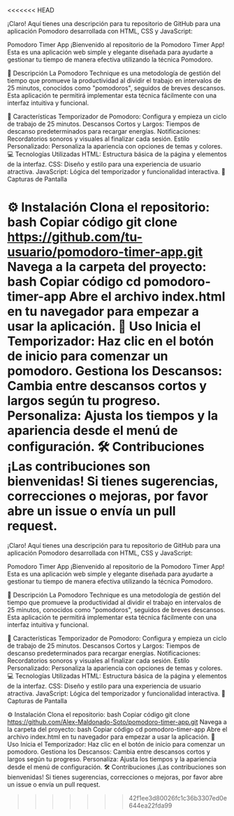 <<<<<<< HEAD

¡Claro! Aquí tienes una descripción para tu repositorio de GitHub para una aplicación Pomodoro desarrollada con HTML, CSS y JavaScript:

Pomodoro Timer App
¡Bienvenido al repositorio de la Pomodoro Timer App! Esta es una aplicación web simple y elegante diseñada para ayudarte a gestionar tu tiempo de manera efectiva utilizando la técnica Pomodoro.

📜 Descripción
La Pomodoro Technique es una metodología de gestión del tiempo que promueve la productividad al dividir el trabajo en intervalos de 25 minutos, conocidos como "pomodoros", seguidos de breves descansos. Esta aplicación te permitirá implementar esta técnica fácilmente con una interfaz intuitiva y funcional.

🚀 Características
Temporizador de Pomodoro: Configura y empieza un ciclo de trabajo de 25 minutos.
Descansos Cortos y Largos: Tiempos de descanso predeterminados para recargar energías.
Notificaciones: Recordatorios sonoros y visuales al finalizar cada sesión.
Estilo Personalizado: Personaliza la apariencia con opciones de temas y colores.
💻 Tecnologías Utilizadas
HTML: Estructura básica de la página y elementos de la interfaz.
CSS: Diseño y estilo para una experiencia de usuario atractiva.
JavaScript: Lógica del temporizador y funcionalidad interactiva.
📸 Capturas de Pantalla

⚙️ Instalación
Clona el repositorio:
bash
Copiar código
git clone https://github.com/tu-usuario/pomodoro-timer-app.git
Navega a la carpeta del proyecto:
bash
Copiar código
cd pomodoro-timer-app
Abre el archivo index.html en tu navegador para empezar a usar la aplicación.
📝 Uso
Inicia el Temporizador: Haz clic en el botón de inicio para comenzar un pomodoro.
Gestiona los Descansos: Cambia entre descansos cortos y largos según tu progreso.
Personaliza: Ajusta los tiempos y la apariencia desde el menú de configuración.
🛠️ Contribuciones
¡Las contribuciones son bienvenidas! Si tienes sugerencias, correcciones o mejoras, por favor abre un issue o envía un pull request.
=======

¡Claro! Aquí tienes una descripción para tu repositorio de GitHub para una aplicación Pomodoro desarrollada con HTML, CSS y JavaScript:

Pomodoro Timer App
¡Bienvenido al repositorio de la Pomodoro Timer App! Esta es una aplicación web simple y elegante diseñada para ayudarte a gestionar tu tiempo de manera efectiva utilizando la técnica Pomodoro.

📜 Descripción
La Pomodoro Technique es una metodología de gestión del tiempo que promueve la productividad al dividir el trabajo en intervalos de 25 minutos, conocidos como "pomodoros", seguidos de breves descansos. Esta aplicación te permitirá implementar esta técnica fácilmente con una interfaz intuitiva y funcional.

🚀 Características
Temporizador de Pomodoro: Configura y empieza un ciclo de trabajo de 25 minutos.
Descansos Cortos y Largos: Tiempos de descanso predeterminados para recargar energías.
Notificaciones: Recordatorios sonoros y visuales al finalizar cada sesión.
Estilo Personalizado: Personaliza la apariencia con opciones de temas y colores.
💻 Tecnologías Utilizadas
HTML: Estructura básica de la página y elementos de la interfaz.
CSS: Diseño y estilo para una experiencia de usuario atractiva.
JavaScript: Lógica del temporizador y funcionalidad interactiva.
📸 Capturas de Pantalla

⚙️ Instalación
Clona el repositorio:
bash
Copiar código
git clone https://github.com/Alex-Maldonado-Soto/pomodoro-timer-app.git
Navega a la carpeta del proyecto:
bash
Copiar código
cd pomodoro-timer-app
Abre el archivo index.html en tu navegador para empezar a usar la aplicación.
📝 Uso
Inicia el Temporizador: Haz clic en el botón de inicio para comenzar un pomodoro.
Gestiona los Descansos: Cambia entre descansos cortos y largos según tu progreso.
Personaliza: Ajusta los tiempos y la apariencia desde el menú de configuración.
🛠️ Contribuciones
¡Las contribuciones son bienvenidas! Si tienes sugerencias, correcciones o mejoras, por favor abre un issue o envía un pull request.
>>>>>>> 42f1ee3d80026fc1c36b3307ed0e644ea22fda99
